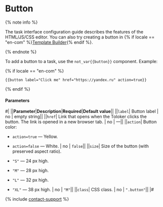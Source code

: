 # Button

{% note info %}

The task interface configuration guide describes the features of the HTML/JS/CSS editor. You can also try creating a button in {% if locale == "en-com" %}[Template Builder](https://toloka.ai/en/docs/template-builder/reference/field.button-radio){% endif %}.

{% endnote %}

To add a button to a task, use the `not_var{{button}}` component. Example:

{% if locale == "en-com" %}

```plaintext
{{button label="Click me" href="https://yandex.ru" action=true}}
```

{% endif %}

#### Parameters

#|
||**Parameter**|**Description**|**Required**|**Default value**||
||`label`| Button label | no | empty string||
||`href`| Link that opens when the Toloker clicks the button. The link is opened in a new browser tab. | no | —||
||`action`| Button color:

- `action=true` — Yellow.

- `action=false` — White. | no | `false`||
||`size`| Size of the button (with preserved aspect ratio).

- `"S"` — 24 px high.

- `"M"` — 28 px high.

- `"L"` — 32 px high.

- `"XL"` — 38 px high. | no | `"M"`||
||`class`| CSS class. | no | `".button"`||
|#

{% include [contact-support](../../_includes/contact-support-help.md) %}